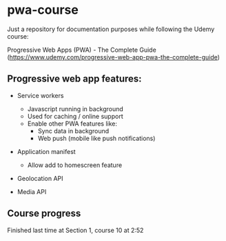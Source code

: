 # pwa-course
Just a repository for documentation purposes while following the Udemy course: 

Progressive Web Apps (PWA) - The Complete Guide (https://www.udemy.com/progressive-web-app-pwa-the-complete-guide)

## Progressive web app features:

- Service workers
    - Javascript running in background
    - Used for caching / online support
    - Enable other PWA features like:
        - Sync data in background
        - Web push (mobile like push notifications)
        
- Application manifest
    - Allow add to homescreen feature

- Geolocation API

- Media API

 

## Course progress

Finished last time at Section 1, course 10 at 2:52 